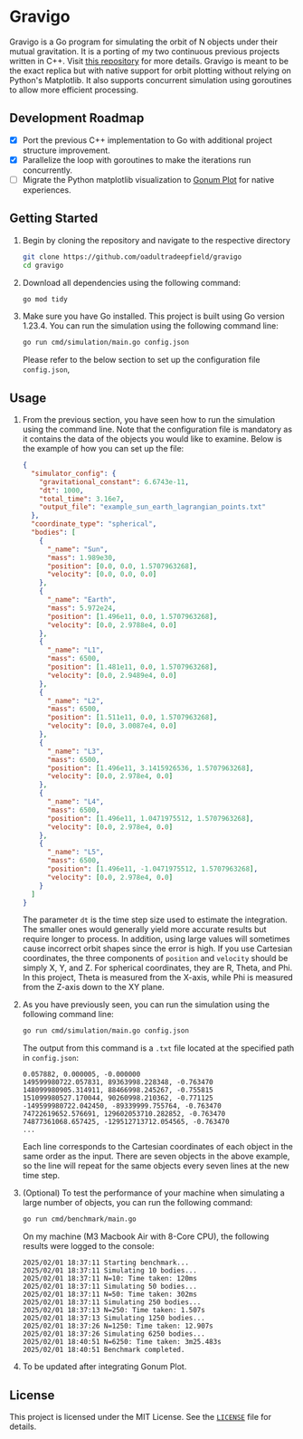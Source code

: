 # Gravigo

Gravigo is a Go program for simulating the orbit of N objects under their mutual gravitation. It is a porting of my two continuous previous projects written in C++. Visit [this repository](https://github.com/oadultradeepfield/n-body-orbit-simulation) for more details. Gravigo is meant to be the exact replica but with native support for orbit plotting without relying on Python's Matplotlib. It also supports concurrent simulation using goroutines to allow more efficient processing.

## Development Roadmap

- [x] Port the previous C++ implementation to Go with additional project structure improvement.
- [x] Parallelize the loop with goroutines to make the iterations run concurrently.
- [ ] Migrate the Python matplotlib visualization to [Gonum Plot](https://github.com/gonum/plot) for native experiences.

## Getting Started

1. Begin by cloning the repository and navigate to the respective directory

   ```bash
   git clone https://github.com/oadultradeepfield/gravigo
   cd gravigo
   ```

2. Download all dependencies using the following command:

   ```bash
   go mod tidy
   ```

3. Make sure you have Go installed. This project is built using Go version 1.23.4. You can run the simulation using the following command line:

   ```bash
   go run cmd/simulation/main.go config.json
   ```

   Please refer to the below section to set up the configuration file `config.json`,

## Usage

1.  From the previous section, you have seen how to run the simulation using the command line. Note that the configuration file is mandatory as it contains the data of the objects you would like to examine. Below is the example of how you can set up the file:

    ```json
    {
      "simulator_config": {
        "gravitational_constant": 6.6743e-11,
        "dt": 1000,
        "total_time": 3.16e7,
        "output_file": "example_sun_earth_lagrangian_points.txt"
      },
      "coordinate_type": "spherical",
      "bodies": [
        {
          "_name": "Sun",
          "mass": 1.989e30,
          "position": [0.0, 0.0, 1.5707963268],
          "velocity": [0.0, 0.0, 0.0]
        },
        {
          "_name": "Earth",
          "mass": 5.972e24,
          "position": [1.496e11, 0.0, 1.5707963268],
          "velocity": [0.0, 2.9788e4, 0.0]
        },
        {
          "_name": "L1",
          "mass": 6500,
          "position": [1.481e11, 0.0, 1.5707963268],
          "velocity": [0.0, 2.9489e4, 0.0]
        },
        {
          "_name": "L2",
          "mass": 6500,
          "position": [1.511e11, 0.0, 1.5707963268],
          "velocity": [0.0, 3.0087e4, 0.0]
        },
        {
          "_name": "L3",
          "mass": 6500,
          "position": [1.496e11, 3.1415926536, 1.5707963268],
          "velocity": [0.0, 2.978e4, 0.0]
        },
        {
          "_name": "L4",
          "mass": 6500,
          "position": [1.496e11, 1.0471975512, 1.5707963268],
          "velocity": [0.0, 2.978e4, 0.0]
        },
        {
          "_name": "L5",
          "mass": 6500,
          "position": [1.496e11, -1.0471975512, 1.5707963268],
          "velocity": [0.0, 2.978e4, 0.0]
        }
      ]
    }
    ```

    The parameter `dt` is the time step size used to estimate the integration. The smaller ones would generally yield more accurate results but require longer to process. In addition, using large values will sometimes cause incorrect orbit shapes since the error is high. If you use Cartesian coordinates, the three components of `position` and `velocity` should be simply X, Y, and Z. For spherical coordinates, they are R, Theta, and Phi. In this project, Theta is measured from the X-axis, while Phi is measured from the Z-axis down to the XY plane.

2.  As you have previously seen, you can run the simulation using the following command line:

    ```bash
    go run cmd/simulation/main.go config.json
    ```

    The output from this command is a `.txt` file located at the specified path in `config.json`:

    ```
    0.057882, 0.000005, -0.000000
    149599980722.057831, 89363998.228348, -0.763470
    148099980905.314911, 88466998.245267, -0.755815
    151099980527.170044, 90260998.210362, -0.771125
    -149599980722.042450, -89339999.755764, -0.763470
    74722619652.576691, 129602053710.282852, -0.763470
    74877361068.657425, -129512713712.054565, -0.763470
    ...
    ```

    Each line corresponds to the Cartesian coordinates of each object in the same order as the input. There are seven objects in the above example, so the line will repeat for the same objects every seven lines at the new time step.

3.  (Optional) To test the performance of your machine when simulating a large number of objects, you can run the following command:

    ```bash
    go run cmd/benchmark/main.go
    ```

    On my machine (M3 Macbook Air with 8-Core CPU), the following results were logged to the console:

    ```
    2025/02/01 18:37:11 Starting benchmark...
    2025/02/01 18:37:11 Simulating 10 bodies...
    2025/02/01 18:37:11 N=10: Time taken: 120ms
    2025/02/01 18:37:11 Simulating 50 bodies...
    2025/02/01 18:37:11 N=50: Time taken: 302ms
    2025/02/01 18:37:11 Simulating 250 bodies...
    2025/02/01 18:37:13 N=250: Time taken: 1.507s
    2025/02/01 18:37:13 Simulating 1250 bodies...
    2025/02/01 18:37:26 N=1250: Time taken: 12.907s
    2025/02/01 18:37:26 Simulating 6250 bodies...
    2025/02/01 18:40:51 N=6250: Time taken: 3m25.483s
    2025/02/01 18:40:51 Benchmark completed.
    ```

4.  To be updated after integrating Gonum Plot.

## License

This project is licensed under the MIT License. See the [`LICENSE`](/LICENSE) file for details.
